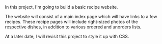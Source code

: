 In this project, I'm going to build a basic recipe website.

The website will consist of a main index page which will have links to a few recipes. These recipe pages will include right-sized photos of the respective dishes, in addition to various ordered and unorders lists.

At a later date, I will revisit this project to style it up with CSS.
